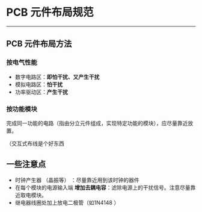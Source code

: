 

# PCB 元件布局规范



---

## PCB 元件布局方法

### 按电气性能

* 数字电路区：**即怕干扰、又产生干扰**
* 模拟电路区：**怕干扰**
* 功率驱动区：**产生干扰**

### 按功能模块

完成同一功能的电路（指由分立元件组成，实现特定功能的模块），应尽量靠近放置。

（交互式布线是个好东西

## 一些注意点

* 时钟产生器 （晶振等） ：尽量靠近用到该时钟的器件
* 在每个模块的电源输入端 **增加去耦电容**：滤除电源上的干扰信号。注意尽量靠近取电模块。
* 继电器线圈处加上放电二极管（如1N4148 ）
